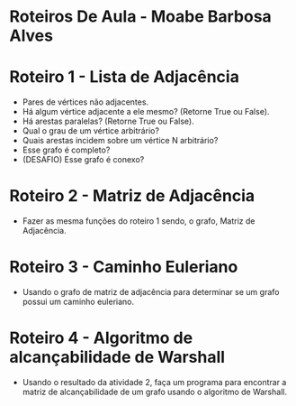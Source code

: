 # Roteiros De Aula - Moabe Barbosa Alves

# Roteiro 1 - Lista de Adjacência
  - Pares de vértices não adjacentes.
  - Há algum vértice adjacente a ele mesmo? (Retorne True ou False).
  - Há arestas paralelas? (Retorne True ou False).
  - Qual o grau de um vértice arbitrário?
  - Quais arestas incidem sobre um vértice N arbitrário?
  - Esse grafo é completo?
  - (DESAFIO) Esse grafo é conexo?

# Roteiro 2 - Matriz de Adjacência
  - Fazer as mesma funções do roteiro 1 sendo, o grafo, Matriz de Adjacência.

# Roteiro 3 - Caminho Euleriano
  - Usando o grafo de matriz de adjacência para determinar se um grafo possui um caminho euleriano.

# Roteiro 4 - Algoritmo de alcançabilidade de Warshall
  - Usando o resultado da atividade 2, faça um programa para encontrar a matriz de alcançabilidade de um grafo usando o algoritmo de Warshall. 
